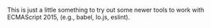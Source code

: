 
This is just a little something to try out some newer tools to work with
ECMAScript 2015, (e.g., babel, Io.js, eslint).

